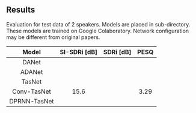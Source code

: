 ## Results
Evaluation for test data of 2 speakers.
Models are placed in sub-directory. These models are trained on Google Colaboratory.
Network configuration may be different from original papers.

| Model | SI-SDRi [dB] | SDRi [dB] | PESQ |
| :---: | :---: | :---: | :---: |
| DANet |  |  |  |
| ADANet |  |  |  |
| TasNet |  |  |  |
| Conv-TasNet | 15.6 |  | 3.29 |
| DPRNN-TasNet |  |  |  |
